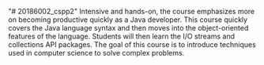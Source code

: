 "# 20186002_cspp2" 
Intensive and hands-on, the course emphasizes more on becoming productive quickly as a Java developer. This course quickly covers the Java language syntax and then moves into the object-oriented features of the language. Students will then learn the I/O streams and collections API packages. The goal of this course is to introduce techniques used in computer science to solve complex problems.